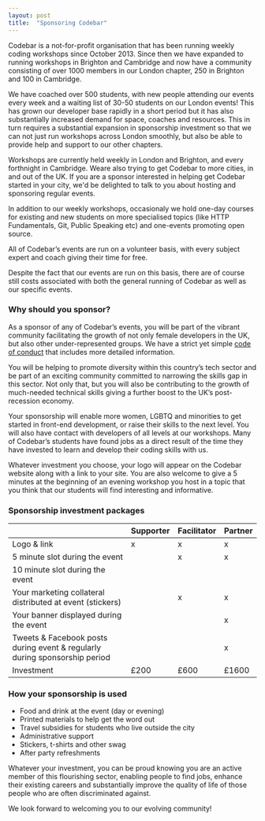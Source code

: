 ```yaml
---
layout: post
title:  "Sponsoring Codebar"
---
```


Codebar is a not-for-profit organisation that has been running weekly coding workshops since October 2013. Since then we have expanded to running workshops in Brighton and Cambridge and now have a community consisting of over 1000 members in our London chapter, 250 in Brighton and 100 in Cambridge.

We have coached over 500 students, with new people attending our events every week and a waiting list of 30-50 students on our London events! This has grown our developer base rapidly in a short period but it has also substantially increased demand for space, coaches and resources. This in turn requires a substantial expansion in sponsorship investment so that we can not just run workshops across London smoothly, but also be able to provide help and support to our other chapters.

Workshops are currently held weekly in London and Brighton, and every forthnight in Cambridge. Weare also trying to get Codebar to more cities, in and out of the UK. If you are a sponsor interested in helping get Codebar started in your city, we'd be delighted to talk to you about hosting and sponsoring regular events.

In addition to our weekly workshops, occasionaly we hold one-day courses for existing and new students on more specialised topics (like HTTP Fundamentals, Git, Public Speaking etc) and one-events promoting open source.

All of Codebar’s events are run on a volunteer basis, with every subject expert and coach giving their time for free.

Despite the fact that our events are run on this basis, there are of course still costs associated with both the general running of Codebar as well as our specific events.

### Why should you sponsor?

As a sponsor of any of Codebar’s events, you will be part of the vibrant community facilitating the growth of not only female developers in the UK, but also other under-represented groups. We have a strict yet simple [code of conduct](http://codebar.io/code-of-conduct) that includes more detailed information.

You will be helping to promote diversity within this country’s tech sector and be part of an exciting community committed to narrowing the skills gap in this sector. Not only that, but you will also be contributing to the growth of much-needed technical skills giving a further boost to the UK’s post-recession economy.

Your sponsorship will enable more women, LGBTQ and minorities to get started in front-end development, or raise their skills to the next level. You will also have contact with developers of all levels at our workshops. Many of Codebar’s students have found jobs as a direct result of the time they have invested to learn and develop their coding skills with us.

Whatever investment you choose, your logo will appear on the Codebar website along with a link to your site. You are also welcome to give a 5 minutes at the beginning of an evening workshop you host in a topic that you think that our students will find interesting and informative.



### Sponsorship investment packages

|  | Supporter | Facilitator | Partner |
| ---- | -----| ------| ----|
| Logo & link | x  | x | x  |
| 5 minute slot during the event |  |  x | x |
| 10 minute slot during the event |  |  |  |
| Your marketing collateral distributed at event (stickers) | | x | x |
| Your banner displayed during the event | | | x |
| Tweets & Facebook posts during event & regularly during sponsorship period | | | x |
| Investment | £200 | £600 | £1600 |


### How your sponsorship is used

- Food and drink at the event (day or evening)
- Printed materials to help get the word out
- Travel subsidies for students who live outside the city
- Administrative support
- Stickers, t-shirts and other swag
- After party refreshments


Whatever your investment, you can be proud knowing you are an active member of this flourishing sector, enabling people to find jobs, enhance their existing careers and substantially improve the quality of life of those people who are often discriminated against.

We look forward to welcoming you to our evolving community!
